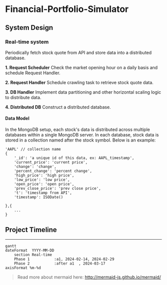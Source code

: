 Financial-Portfolio-Simulator
===

## System Design

### Real-time system
Periodically fetch stock quote from API and store data into a distributed database.

**1. Request Scheduler**
Check the market opening hour on a daily basis and schedule Request Handler.

**2. Request Handler**
Schedule crawling task to retrieve stock quote data.

**3. DB Handler**
Implement data partitioning and other  horizontal scaling logic to distribute data.

**4. Distributed DB**
Construct a distributed database.

#### Data Model
In the MongoDB setup, each stock's data is distributed across multiple databases within a single MongoDB server. In each database, stock data is stored in a collection named after the stock symbol. Below is an example:
```jsonld
'AAPL' // collection name
{
    '_id': 'a unique id of this data, ex: AAPL_timestamp',
    'current_price': 'current price',
    'change': 'change',
    'percent_change': 'percent change',
    'high_price': 'high price',
    'low_price': 'low price',
    'open_price': 'open price',
    'prev_close_price': 'prev close price',
    't': 'timestamp from API',
    'timestamp': ISODate()

},{
    ...
}
```


## Project Timeline
---

```mermaid
gantt
dateFormat  YYYY-MM-DD
    section Real-time
    Phase 1           :a1, 2024-02-14, 2024-02-29
    Phase 2           :after a1  , 2024-03-17
axisFormat %m-%d
```

> Read more about mermaid here: <http://mermaid-js.github.io/mermaid/>
